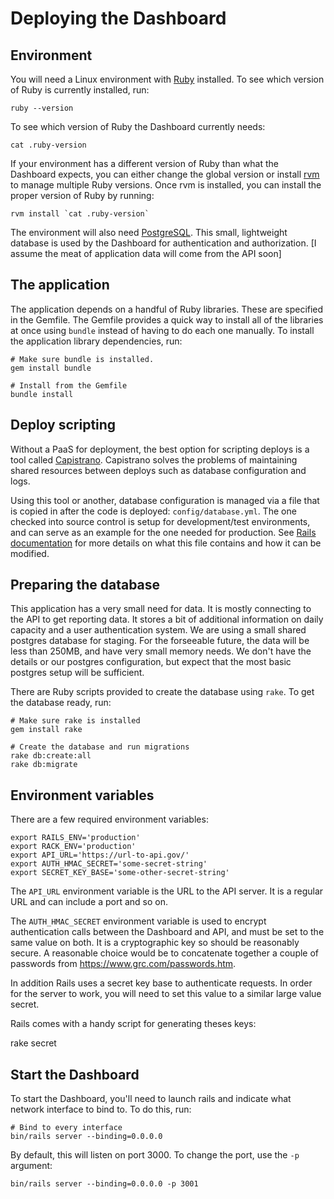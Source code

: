 # Deploying the Dashboard

## Environment

You will need a Linux environment with [Ruby](https://www.ruby-lang.org/en/) installed.  To see which version of Ruby is currently installed, run:

```
ruby --version
```

To see which version of Ruby the Dashboard currently needs:

```
cat .ruby-version
```

If your environment has a different version of Ruby than what the Dashboard expects, you can either change the global version or install [rvm](http://rvm.io/) to manage multiple Ruby versions.  Once rvm is installed, you can install the proper version of Ruby by running:

```
rvm install `cat .ruby-version`
```

The environment will also need [PostgreSQL](https://www.postgresql.org/).  This small, lightweight database is used by the Dashboard for authentication and authorization.  [I assume the meat of application data will come from the API soon]

## The application

The application depends on a handful of Ruby libraries.  These are specified in the Gemfile.  The Gemfile provides a quick way to install all of the libraries at once using `bundle` instead of having to do each one manually.  To install the application library dependencies, run:

```
# Make sure bundle is installed.
gem install bundle

# Install from the Gemfile
bundle install
```

## Deploy scripting

Without a PaaS for deployment, the best option for scripting deploys is
a tool called [Capistrano](http://capistranorb.com/). Capistrano solves
the problems of maintaining shared resources between deploys such as
database configuration and logs.

Using this tool or another, database configuration is managed via a file
that is copied in after the code is deployed: `config/database.yml`.
The one checked into source control is setup for development/test
environments, and can serve as an example for the one needed for
production. See [Rails documentation](http://edgeguides.rubyonrails.org/configuring.html#configuring-a-database) for more details on what this file contains and how it can be modified.

## Preparing the database

This application has a very small need for data. It is mostly connecting
to the API to get reporting data. It stores a bit of additional
information on daily capacity and a user authentication system. We are
using a small shared postgres database for staging. For the forseeable
future, the data will be less than 250MB, and have very small memory
needs. We don't have the details or our postgres configuration, but
expect that the most basic postgres setup will be sufficient.

There are Ruby scripts provided to create the database using `rake`.  To get the database ready, run:

```
# Make sure rake is installed
gem install rake

# Create the database and run migrations
rake db:create:all
rake db:migrate 
```

## Environment variables

There are a few required environment variables:

```
export RAILS_ENV='production'
export RACK_ENV='production'
export API_URL='https://url-to-api.gov/'
export AUTH_HMAC_SECRET='some-secret-string'
export SECRET_KEY_BASE='some-other-secret-string'
```

The `API_URL` environment variable is the URL to the API server.  It is a regular URL and can include a port and so on.

The `AUTH_HMAC_SECRET` environment variable is used to encrypt authentication calls between the Dashboard and API, and must be set to the same value on both.  It is a cryptographic key so should be reasonably secure.  A reasonable choice would be to concatenate together a couple of passwords from https://www.grc.com/passwords.htm.

In addition Rails uses a secret key base to authenticate requests. In order
for the server to work, you will need to set this value to a similar
large value secret.

Rails comes with a handy script for generating theses keys:

  rake secret


## Start the Dashboard

To start the Dashboard, you'll need to launch rails and indicate what network interface to bind to.  To do this, run:

```
# Bind to every interface
bin/rails server --binding=0.0.0.0
```

By default, this will listen on port 3000.  To change the port, use the `-p` argument:

```
bin/rails server --binding=0.0.0.0 -p 3001
```
